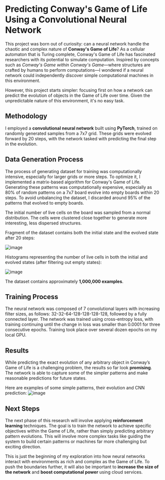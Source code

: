 # Predicting Conway's Game of Life Using a Convolutional Neural Network

This project was born out of curiosity: can a neural network handle the chaotic and complex nature of **Conway's Game of Life**?
As a cellular automaton that is Turing complete, Conway's Game of Life has fascinated researchers with its potential to simulate computation.
Inspired by concepts such as *Conway's Game within Conway's Game*—where structures are crafted by humans to perform computations—I wondered if a neural network could independently discover simple 
computational machines in this environment. 

However, this project starts simpler: focusing first on how a network can predict the evolution of objects in the Game of Life over time.
Given the unpredictable nature of this environment, it's no easy task.

## Methodology
I employed a **convolutional neural network** built using **PyTorch**, trained on randomly generated samples from a 7x7 grid.
These grids were evolved forward by 20 steps, with the network tasked with predicting the final step in the evolution.

## Data Generation Process
The process of generating dataset for training was computationally intensive, especially for larger grids or more steps.
To optimize it, I implemented a matrix-based algorithm for Conway's Game of Life. 
Generating these patterns was computationally expensive, especially as 80% of random patterns on a 7x7 board evolve into empty boards within 20 steps. 
To avoid unbalancing the dataset, I discarded around 95% of the patterns that evolved to empty boards.

The initial number of live cells on the board was sampled from a normal distribution.
The cells were clustered close together to generate more interesting, less dispersed structures.
  
Fragment of the dataset contains both the initial state and the evolved state after 20 steps:

![image](https://github.com/user-attachments/assets/81356770-8257-441d-aa72-11fc7f86d3da)
  
Histograms representing the number of live cells in both the initial and evolved states (after filtering out empty states): 

![image](https://github.com/user-attachments/assets/8909a418-0863-4b6e-bc3d-22e359c395f0)
  
The dataset contains approximately **1,000,000 examples**.

## Training Process 
The neural network was composed of 7 convolutional layers with increasing filter sizes, as follows: 32-32-64-128-128-128-128, followed by a fully connected layer.
The network was trained using cross-entropy loss, with training continuing until the change in loss was smaller than 0.0001 for three consecutive epochs.
Training took place over several dozen epochs on my local GPU.

## Results
While predicting the exact evolution of any arbitrary object in Conway’s Game of Life is a challenging problem, the results so far look **promising**.
The network is able to capture some of the simpler patterns and make reasonable predictions for future states.

Here are examples of some simple patterns, their evolution and CNN prediction:
![image](https://github.com/user-attachments/assets/bd384434-90d5-4682-abd0-73ba0bb0f776)


## Next Steps
The next phase of this research will involve applying **reinforcement learning** techniques.
The goal is to train the network to achieve specific objectives within the Game of Life, rather than simply predicting arbitrary pattern evolutions.
This will involve more complex tasks like guiding the system to build certain patterns or machines far more challenging but exciting direction.

This is just the beginning of my exploration into how neural networks interact with environments as rich and complex as the Game of Life. To push the boundaries further, it will also be important to **increase the size of the network** and **boost computational power** using cloud services.
